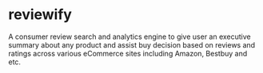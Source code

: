 # reviewify

A consumer review search and analytics engine to give user an executive summary about any product and assist buy
decision based on reviews and ratings across various eCommerce sites including Amazon, Bestbuy and etc. 
